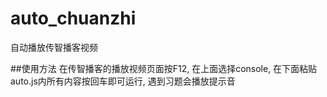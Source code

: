 # auto_chuanzhi
自动播放传智播客视频

##使用方法
在传智播客的播放视频页面按F12, 在上面选择console, 在下面粘贴auto.js内所有内容按回车即可运行, 遇到习题会播放提示音
